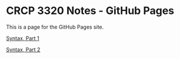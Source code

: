 # CRCP 3320 Notes - GitHub Pages

This is a page for the GitHub Pages site. 

[Syntax, Part 1](./syntax_exploration.md)

[Syntax, Part 2](./syntax_exploration2.md)